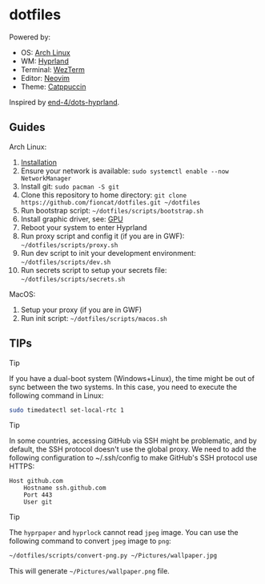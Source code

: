 # dotfiles

Powered by:

- OS: [Arch Linux](https://archlinux.org/)
- WM: [Hyprland](https://hyprland.org/)
- Terminal: [WezTerm](https://wezfurlong.org/wezterm/index.html)
- Editor: [Neovim](https://neovim.io/)
- Theme: [Catppuccin](https://github.com/catppuccin/catppuccin)

Inspired by [end-4/dots-hyprland](https://github.com/end-4/dots-hyprland).

## Guides

Arch Linux:

1. [Installation](guides/installation.md)
2. Ensure your network is available: `sudo systemctl enable --now NetworkManager`
3. Install git: `sudo pacman -S git`
4. Clone this repository to home directory: `git clone https://github.com/fioncat/dotfiles.git ~/dotfiles`
5. Run bootstrap script: `~/dotfiles/scripts/bootstrap.sh`
6. Install graphic driver, see: [GPU](guides/GPU.md)
7. Reboot your system to enter Hyprland
8. Run proxy script and config it (if you are in GWF): `~/dotfiles/scripts/proxy.sh`
9. Run dev script to init your development environment: `~/dotfiles/scripts/dev.sh`
10. Run secrets script to setup your secrets file: `~/dotfiles/scripts/secrets.sh`

MacOS:

1. Setup your proxy (if you are in GWF)
2. Run init script: `~/dotfiles/scripts/macos.sh`

## TIPs

> [!TIP]
> If you have a dual-boot system (Windows+Linux), the time might be out of sync between the two systems. In this case, you need to execute the following command in Linux:
>
> ```bash
> sudo timedatectl set-local-rtc 1
> ```

> [!TIP]
> In some countries, accessing GitHub via SSH might be problematic, and by default, the SSH protocol doesn't use the global proxy. We need to add the following configuration to ~/.ssh/config to make GitHub's SSH protocol use HTTPS:
>
> ```ssh
> Host github.com
>     Hostname ssh.github.com
>     Port 443
>     User git
> ```

> [!TIP]
> The `hyprpaper` and `hyprlock` cannot read `jpeg` image. You can use the following command to convert `jpeg` image to `png`:
>
> ```bash
> ~/dotfiles/scripts/convert-png.py ~/Pictures/wallpaper.jpg
> ```
>
> This will generate `~/Pictures/wallpaper.png` file.
